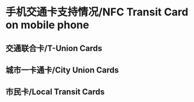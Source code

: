 # 手机交通卡支持情况/NFC Transit Card on mobile phone
## 交通联合卡/T-Union Cards
## 城市一卡通卡/City Union Cards
## 市民卡/Local Transit Cards
